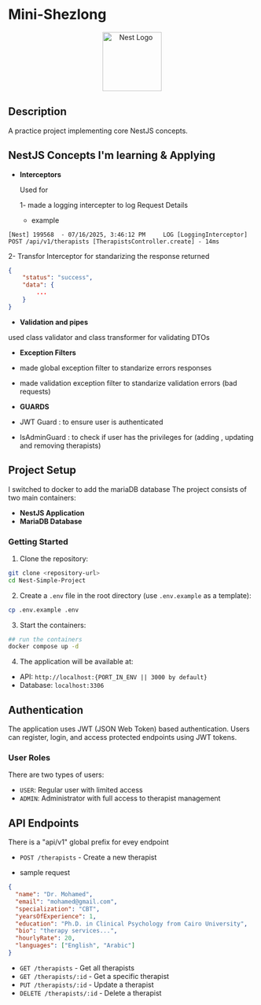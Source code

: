 # Mini-Shezlong

<p align="center">
  <a href="http://nestjs.com/" target="blank"><img src="https://nestjs.com/img/logo-small.svg" width="120" alt="Nest Logo" /></a>
</p>

## Description

A practice project implementing core NestJS concepts.

## NestJS Concepts I'm learning & Applying

- **Interceptors**

  Used for

  1- made a logging intercepter to log Request Details
  - example

```
[Nest] 199568  - 07/16/2025, 3:46:12 PM     LOG [LoggingInterceptor] POST /api/v1/therapists [TherapistsController.create] - 14ms
```

2- Transfor Interceptor for standarizing the response returned

```json
{
    "status": "success",
    "data": {
        ...
    }
}
```

- **Validation and pipes**

used class validator and class transformer for validating DTOs

- **Exception Filters**

- made global exception filter to standarize errors responses

- made validation exception filter to standarize validation errors (bad requests)

- **GUARDS**

- JWT Guard : to ensure user is authenticated

- IsAdminGuard : to check if user has the privileges for (adding , updating and removing therapists)

## Project Setup

I switched to docker to add the mariaDB database
The project consists of two main containers:

- **NestJS Application**
- **MariaDB Database**

### Getting Started

1. Clone the repository:

```bash
git clone <repository-url>
cd Nest-Simple-Project
```

2. Create a `.env` file in the root directory (use `.env.example` as a template):

```bash
cp .env.example .env
```

3. Start the containers:

```bash
## run the containers
docker compose up -d
```

4. The application will be available at:

- API: `http://localhost:{PORT_IN_ENV || 3000 by default}`
- Database: `localhost:3306`

## Authentication

The application uses JWT (JSON Web Token) based authentication. Users can register, login, and access protected endpoints using JWT tokens.

### User Roles

There are two types of users:

- `USER`: Regular user with limited access
- `ADMIN`: Administrator with full access to therapist management

## API Endpoints

There is a "api/v1" global prefix for evey endpoint

- `POST /therapists` - Create a new therapist

- sample request

```json
{
  "name": "Dr. Mohamed",
  "email": "mohamed@gmail.com",
  "specialization": "CBT",
  "yearsOfExperience": 1,
  "education": "Ph.D. in Clinical Psychology from Cairo University",
  "bio": "therapy services...",
  "hourlyRate": 20,
  "languages": ["English", "Arabic"]
}
```

- `GET /therapists` - Get all therapists
- `GET /therapists/:id` - Get a specific therapist
- `PUT /therapists/:id` - Update a therapist
- `DELETE /therapists/:id` - Delete a therapist
